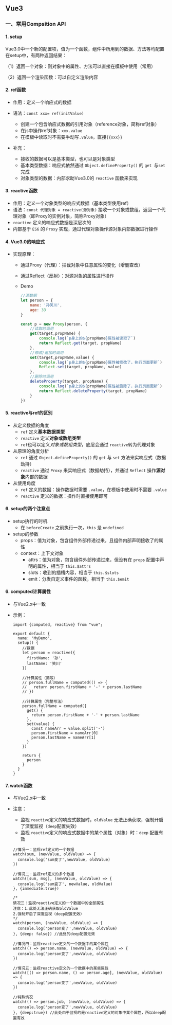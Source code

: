 ## Vue3

### 一、常用Compsition API

#### 1. setup

Vue3.0中一个新的配置项，值为一个函数，组件中所用到的数据、方法等均配置在setup中，有两种返回结果：

（1）返回一个对象：则对象中的属性、方法可以直接在模板中使用（常用）

（2）返回一个渲染函数：可以自定义渲染内容



#### 2. ref函数

+ 作用：定义一个响应式的数据

+ 语法：`const xxx= ref(initValue)`
  + 创建一个包含响应式数据的引用对象（reference对象，简称ref对象）
  + 在js中操作ref对象：`xxx.value`
  + 在模板中读取时不需要手动写`.value`，直接`{{xxx}}`

+ 补充：
  + 接收的数据可以是基本类型，也可以是对象类型
  + 基本类型数据：响应式依然通过 `Object.defineProperty()` 的 `get `与`set` 完成
  + 对象类型的数据：内部求助Vue3.0的 `reactive` 函数来实现



#### 3. reactive函数

+ 作用：定义一个对象类型的响应式数据（基本类型使用ref）
+ 语法：`const 代理对象 = reactive(源对象)` 接收一个对象或数组，返回一个代理对象（即Proxy的实例对象，简称Proxy对象）
+ `reactive` 定义的响应式数据是深层次的
+ 内部基于 `ES6` 的 `Proxy` 实现，通过代理对象操作源对象内部数据进行操作



#### 4. Vue3.0的响应式

+ 实现原理：

  + 通过Proxy（代理）：拦截对象中任意属性的变化（增删查改）

  + 通过Reflect（反射）：对源对象的属性进行操作

  + Demo

    ```javascript
    //源数据
    let person = {
        name: '孙笑川',
        age: 33
    }
    
    const p = new Proxy(person, {
        //读取时调用
        get(target,propName) {
            console.log(`p身上的${propName}属性被读取了`)
            return Reflect.get(target, propName)
        },
        //修改/追加时调用
        set(target,propName,value) {
            console.log(`p身上的${propName}属性被修改了，执行页面更新`)
            Reflect.set(target, propName, value)
        },
        //删除时调用
        deleteProperty(target, propName) {
            console.log(`p身上的${propName}属性被删除了，执行页面更新`)
            return Reflect.deleteProperty(target, propName)
        }
    })
    ```



#### 5. reactive与ref的区别

+ 从定义数据的角度
  + `ref` 定义**基本数据类型**
  + `reactive` 定义**对象或数组类型**
  + `ref`也可以定义*对象或数组类型*，底层会通过 `reactive`转为代理对象
+ 从原理的角度分析
  + `ref` 通过 `Object.defineProperty()` 的 `get` 与 `set` 方法来实响应式（数据劫持）
  + `reactive` 通过 `Proxy` 来实响应式（数据劫持），并通过 `Reflect` 操作**源对象**内部的数据
+ 从使用角度
  + `ref` 定义的数据：操作数据时需要 `.value`，在模板中使用时不需要 `.value`
  + `reactive` 定义的数据：操作时直接使用即可



#### 6. setup的两个注意点

+ setup执行的时机
  + 在 `beforeCreate` 之前执行一次，`this` 是 `undefined`
+ setup的参数
  + props：值为对象，包含组件外部传递过来，且组件内部声明接收了的属性
  + context：上下文对象
    + attrs：值为对象，包含组件外部传递过来，但没有在 `props` 配置中声明的属性，相当于 `this.$attrs`
    + slots：收到的插槽内容，相当于 `this.$slots`
    + emit：分发自定义事件的函数，相当于 `this.$emit`



#### 6. computed计算属性

+ 与Vue2.x中一致

+ 示例：

  ```vue
  import {computed, reactive} from "vue";
  
  export default {
    name: 'MyDemo',
    setup() {
      //数据
      let person = reactive({
        firstName: '孙',
        lastName: '笑川'
      })
  
      //计算属性（简写）
      // person.fullName = computed(() => {
      //   return person.firstName + '-' + person.lastName
      // })
  
      //计算属性（完整写法）
      person.fullName = computed({
        get() {
          return person.firstName + '-' + person.lastName
        },
        set(value) {
          const nameArr = value.split('-')
          person.firstName = nameArr[0]
          person.lastName = nameArr[1]
        }
      })
  
      return {
        person
      }
    }
  }
  ```



#### 7. watch函数

+ 与Vue2.x中一致

+ 注意：

  + 监视 `reactive`定义的响应式数据时，`oldValue` 无法正确获取，强制开启了深度监视（`deep`配置失效）
  + 监视 `reactive`定义的响应式数据中的某个属性（对象）时：`deep` 配置有效

  ```vue
  //情况一：监视ref定义的一个数据
  watch(sum, (newValue, oldValue) => {
  	console.log('sum变了',newValue, oldValue)
  })
  
  //情况二：监视ref定义的多个数据
  watch([sum, msg], (newValue, oldValue) => {
  	console.log('sum变了', newValue, oldValue)
  }, {immediate:true})
  
  /*
  情况三：监视reactive定义的一个数据中的全部属性
  注意：1.此处无法正确获取oldValue
  2.强制开启了深度监视（deep配置无效）
  */
  watch(person, (newValue, oldValue) => {
  	console.log('person变了',newValue, oldValue)
  }, {deep: false}) //此处的deep配置无效
  
  //情况四：监视reactive定义的一个数据中的某个属性
  watch(() => person.name, (newValue, oldValue) => {
  	console.log('person变了',newValue, oldValue)
  })
  
  //情况五：监视reactive定义的一个数据中的某些属性
  watch([() => person.name, () => person.age], (newValue, oldValue) => {
  	console.log('person变了',newValue, oldValue)
  })
  
  //特殊情况
  watch(() => person.job, (newValue, oldValue) => {
  	console.log('person变了',newValue, oldValue)
  }, {deep:true}) //此处由于监视的是reactive定义的对象中某个属性，所以deep配置有效
  ```

  